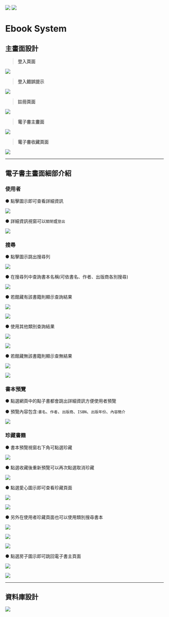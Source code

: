 ![](https://img.shields.io/badge/Class-Database-blue) ![](https://img.shields.io/badge/status-success-green)

# Ebook System 


## 主畫面設計

>**登入頁面**
>
![](https://i.imgur.com/uMoZd9D.png)


>**登入錯誤提示**
>
![](https://i.imgur.com/sFJOyax.png)



>**註冊頁面**
>
![](https://i.imgur.com/O8HhGtf.png)

>**電子書主畫面**
>
![](https://i.imgur.com/JM7qXKi.png)

>**電子書收藏頁面**
>
![](https://i.imgur.com/ercTzDQ.png)

---
## 電子書主畫面細部介紹

### 使用者
● 點擊圖示即可查看詳細資訊

![](https://i.imgur.com/0LMO6Vb.png)

● 詳細資訊視窗可以``關閉``或``登出``

![](https://i.imgur.com/7sfAtep.png)


### 搜尋
● 點擊圖示跳出搜尋列

![](https://i.imgur.com/5I2PMk1.png)


● 在搜尋列中查詢書本名稱(可依書名、作者、出版商各別搜尋) 

![](https://i.imgur.com/Dry1yep.png)

● 若館藏有該書籍則顯示查詢結果

![](https://i.imgur.com/gvteWJd.png)

![](https://i.imgur.com/iLUxXRe.png)

● 使用其他類別查詢結果

![](https://i.imgur.com/ADzonCg.png)

![](https://i.imgur.com/kp8y8EG.png)


● 若館藏無該書籍則顯示查無結果

![](https://i.imgur.com/UuLnATV.png)

![](https://i.imgur.com/EJ5gdFi.png)

### 書本預覽

● 點選網頁中的點子書都會跳出詳細資訊方便使用者預覽

● 預覽內容包含:``書名``、``作者``、``出版商``、``ISBN``、``出版年份``、``內容簡介``

![](https://i.imgur.com/m48Ue73.png)


### 珍藏書籍

● 書本預覽視窗右下角可點選珍藏

![](https://i.imgur.com/kpdfNn5.png)

● 點選收藏後重新預覽可以再次點選取消珍藏

![](https://i.imgur.com/GvD0T9Q.png)


● 點選愛心圖示即可查看珍藏頁面

![](https://i.imgur.com/fvLgf3o.png)

![](https://i.imgur.com/qAujuEF.png)

● 另外在使用者珍藏頁面也可以使用類別搜尋書本

![](https://i.imgur.com/pfiL1kb.png)

![](https://i.imgur.com/TODdgH4.png)

![](https://i.imgur.com/hEG7mYb.png)



● 點選房子圖示即可跳回電子書主頁面

![](https://i.imgur.com/FikcExd.png)

![](https://i.imgur.com/kOcbcV1.png)



---

## 資料庫設計
![](https://i.imgur.com/AQOzMRJ.png)

